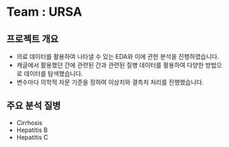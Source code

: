 # Team : URSA

## 프로젝트 개요

- 의료 데이터를 활용하여 나타낼 수 있는 EDA와 이에 관한 분석을 진행하였습니다.
- 캐글에서 활용했던 간에 관련된 간과 관련된 질병 데이터를 활용하여 다양한 방법으로 데이터를 탐색했습니다.
- 변수마다 의학적 자문 기준을 정하여 이상치와 결측치 처리를 진행했습니다.

## 주요 분석 질병
- Cirrhosis
- Hepatitis B
- Hepatitis C
